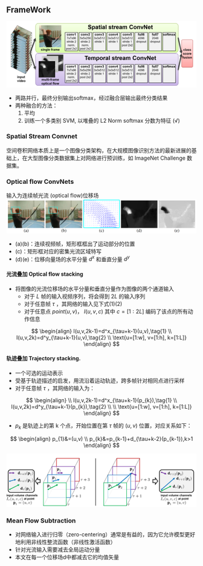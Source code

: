 ## FrameWork
![TwoStreamFrameWork](./attachment/TwoStreamFrameWork.png)
+ 两路并行，最终分别输出softmax，经过融合层输出最终分类结果
+ 两种融合的方法：
	1. 平均
	2. 训练一个多类别 SVM, 以堆叠的 L2 Norm softmax 分数为特征 (√)

### Spatial Stream Convnet
空间卷积网络本质上是一个图像分类架构，在大规模图像识别方法的最新进展的基础上，在大型图像分类数据集上对网络进行预训练，如 ImageNet Challenge 数据集。

### Optical flow ConvNets
输入为连续帧光流 (optical flow)位移场
![TwoStream20230724013646](./attachment/TwoStream20230724013646.png)

+ (a)(b)：连续视频帧，矩形框框出了运动部分的位置
+ (c)：矩形框对应的密集光流区域特写
+ (d)(e)：位移向量场的水平分量 $d^x$ 和垂直分量 $d^y$

#### 光流叠加 Optical flow stacking
+ 将图像的光流位移场的水平分量和垂直分量作为图像的两个通道输入
	+ 对于 $L$ 帧的输入视频序列，将会得到 $2L$ 的输入序列
	+ 对于任意帧 $\tau$ ，其网络的输入见下式(1)(2)
	+ 对于任意点 $point(u,v)$， $I(u,v,c)$ 其中 $c=[1:2L]$ 编码了该点的所有动作信息

$$
\begin{align}
I(u,v,2k-1)=d^x_{\tau+k-1}(u,v),\tag{1} \\
I(u,v,2k)=d^y_{\tau+k-1}(u,v),\tag{2}  \\
\text{u=[1:w], v=[1:h], k=[1:L]}  
\end{align}
$$

#### 轨迹叠加 Trajectory stacking.
+ 一个可选的运动表示
+ 受基于轨迹描述的启发，用流沿着运动轨迹，跨多帧针对相同点进行采样
+ 对于任意帧 $\tau$ ，其网络的输入为：

$$
\begin{align} \\
I(u,v,2k-1)=d^x_{\tau+k-1}(p_{k}),\tag{1} \\
I(u,v,2k)=d^y_{\tau+k-1}(p_{k}),\tag{2} \\ \\ 
\text{u=[1:w], v=[1:h], k=[1:L]} 
\end{align}
$$
  
+ $p_{k}$ 是轨迹上的第 k 个点，开始位置在第 $\tau$ 帧的 $(u,v)$ 位置，对应关系如下：

$$
\begin{align}
p_{1}&=(u,v) \\
p_{k}&=p_{k-1}+d_{\tau+k-2}(p_{k-1}),k>1
\end{align}
$$

![TwoStream20230724131538](./attachment/TwoStream20230724131538.png)

### Mean Flow Subtraction
+ 对网络输入进行归零（zero-centering）通常是有益的，因为它允许模型更好地利用非线性整流函数（非线性激活函数）
+ 针对光流输入需要减去全局运动分量
+ 本文在每一个位移场d中都减去它的均值矢量
